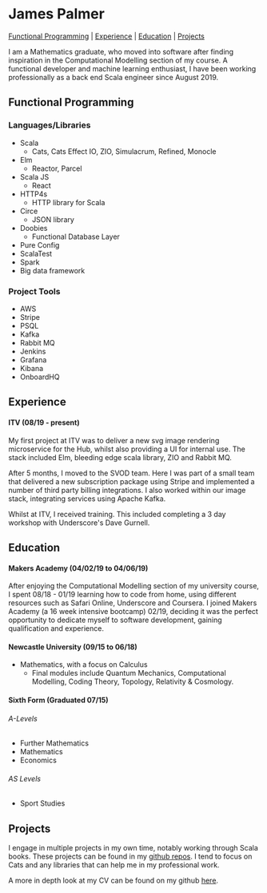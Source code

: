 # James Palmer

[Functional Programming](#functional-programming) | [Experience](#experience) | [Education](#education) | [Projects](#projects)
 
I am a Mathematics graduate, who moved into software after finding inspiration in the Computational Modelling section of my course. A functional developer and machine learning enthusiast, I have been working professionally as a back end Scala engineer since August 2019.

## Functional Programming

### Languages/Libraries

- Scala
  - Cats, Cats Effect IO, ZIO, Simulacrum, Refined, Monocle
- Elm
  - Reactor, Parcel
- Scala JS
  - React
- HTTP4s
  - HTTP library for Scala
- Circe
  - JSON library
- Doobies
  - Functional Database Layer
- Pure Config
- ScalaTest
- Spark
 -   Big data framework

### Project Tools

- AWS
- Stripe
- PSQL
- Kafka
- Rabbit MQ
- Jenkins
- Grafana
- Kibana
- OnboardHQ

## Experience 

#### ITV (08/19 - present)

My first project at ITV was to deliver a new svg image rendering microservice for the Hub, whilst also providing a UI for internal use. The stack included Elm, bleeding edge scala library, ZIO and Rabbit MQ.

After 5 months, I moved to the SVOD team.
Here I was part of a small team that delivered a new subscription package using Stripe and implemented a number of third party billing integrations.
I also worked within our image stack, integrating services using Apache Kafka.

Whilst at ITV, I received training. This included completing a 3 day workshop with Underscore's Dave Gurnell.

## Education

#### Makers Academy (04/02/19 to 04/06/19)

After enjoying the Computational Modelling section of my university course, I spent 08/18 - 01/19 learning how to code from home, using different resources such as Safari Online, Underscore and Coursera. I joined Makers Academy (a 16 week intensive bootcamp) 02/19, deciding it was the perfect opportunity to dedicate myself to software development, gaining qualification and experience.
 
#### Newcastle University (09/15 to 06/18)

- Mathematics, with a focus on Calculus
  - Final modules include Quantum Mechanics, Computational Modelling, Coding Theory, Topology, Relativity & Cosmology.

#### Sixth Form (Graduated 07/15)

###### A-Levels
- Further Mathematics
- Mathematics
- Economics

###### AS Levels
- Sport Studies
 
## Projects

I engage in multiple projects in my own time, notably working through Scala books. These projects can be found in my [github repos](https://github.com/jpalmerr?tab=repositories). I tend to focus on Cats and any libraries that can help me in my professional work. 

A more in depth look at my CV can be found on my github [here](https://github.com/jpalmerr/CV).
